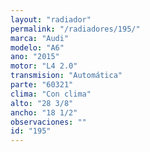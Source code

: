 ```yaml
---
layout: "radiador"
permalink: "/radiadores/195/"
marca: "Audi"
modelo: "A6"
ano: "2015"
motor: "L4 2.0"
transmision: "Automática"
parte: "60321"
clima: "Con clima"
alto: "28 3/8"
ancho: "18 1/2"
observaciones: ""
id: "195"
---
```



